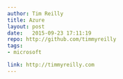 ```yaml
---
author: Tim Reilly 
title: Azure
layout: post
date:   2015-09-23 17:11:19
repo: http://github.com/timmyreilly
tags: 
- microsoft 

link: http://timmyreilly.com
---
```



